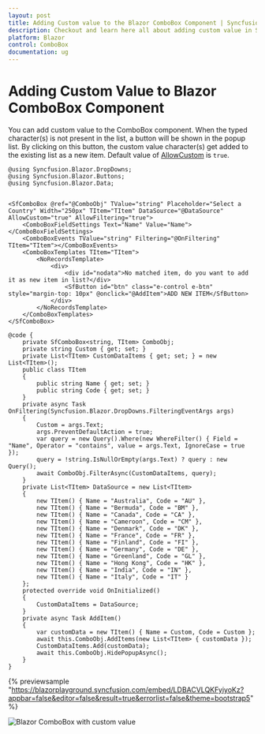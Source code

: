 ```yaml
---
layout: post
title: Adding Custom value to the Blazor ComboBox Component | Syncfusion
description: Checkout and learn here all about adding custom value in Syncfusion Blazor ComboBox component and much more.
platform: Blazor
control: ComboBox
documentation: ug
---
```


# Adding Custom Value to Blazor ComboBox Component

You can add custom value to the ComboBox component. When the typed character(s) is not present in the list, a button will be shown in the popup list. By clicking on this button, the custom value character(s) get added to the existing list as a new item. Default value of [AllowCustom](https://help.syncfusion.com/cr/blazor/Syncfusion.Blazor.DropDowns.SfComboBox-2.html#Syncfusion_Blazor_DropDowns_SfComboBox_2_AllowCustom) is `true`.

```cshtml
@using Syncfusion.Blazor.DropDowns;
@using Syncfusion.Blazor.Buttons;
@using Syncfusion.Blazor.Data;


<SfComboBox @ref="@ComboObj" TValue="string" Placeholder="Select a Country" Width="250px" TItem="TItem" DataSource="@DataSource" AllowCustom="true" AllowFiltering="true">
    <ComboBoxFieldSettings Text="Name" Value="Name"></ComboBoxFieldSettings>
    <ComboBoxEvents TValue="string" Filtering="@OnFiltering" TItem="TItem"></ComboBoxEvents>
    <ComboBoxTemplates TItem="TItem">
        <NoRecordsTemplate>
            <div>
                <div id="nodata">No matched item, do you want to add it as new item in list?</div>
                <SfButton id="btn" class="e-control e-btn" style="margin-top: 10px" @onclick="@AddItem">ADD NEW ITEM</SfButton>
            </div>
        </NoRecordsTemplate>
    </ComboBoxTemplates>
</SfComboBox>

@code {
    private SfComboBox<string, TItem> ComboObj;
    private string Custom { get; set; }
    private List<TItem> CustomDataItems { get; set; } = new List<TItem>();
    public class TItem
    {
        public string Name { get; set; }
        public string Code { get; set; }
    }
    private async Task OnFiltering(Syncfusion.Blazor.DropDowns.FilteringEventArgs args)
    {
        Custom = args.Text;
        args.PreventDefaultAction = true;
        var query = new Query().Where(new WhereFilter() { Field = "Name", Operator = "contains", value = args.Text, IgnoreCase = true });
        query = !string.IsNullOrEmpty(args.Text) ? query : new Query();
        await ComboObj.FilterAsync(CustomDataItems, query);
    }
    private List<TItem> DataSource = new List<TItem>
    {
        new TItem() { Name = "Australia", Code = "AU" },
        new TItem() { Name = "Bermuda", Code = "BM" },
        new TItem() { Name = "Canada", Code = "CA" },
        new TItem() { Name = "Cameroon", Code = "CM" },
        new TItem() { Name = "Denmark", Code = "DK" },
        new TItem() { Name = "France", Code = "FR" },
        new TItem() { Name = "Finland", Code = "FI" },
        new TItem() { Name = "Germany", Code = "DE" },
        new TItem() { Name = "Greenland", Code = "GL" },
        new TItem() { Name = "Hong Kong", Code = "HK" },
        new TItem() { Name = "India", Code = "IN" },
        new TItem() { Name = "Italy", Code = "IT" }
    };
    protected override void OnInitialized()
    {
        CustomDataItems = DataSource;
    }
    private async Task AddItem()
    {
        var customData = new TItem() { Name = Custom, Code = Custom };
        await this.ComboObj.AddItems(new List<TItem> { customData });
        CustomDataItems.Add(customData);
        await this.ComboObj.HidePopupAsync();
    }
}

```
{% previewsample "https://blazorplayground.syncfusion.com/embed/LDBACVLQKFyiyoKz?appbar=false&editor=false&result=true&errorlist=false&theme=bootstrap5" %}

![Blazor ComboBox with custom value](./images/blazor-combobox-custom-value.png)
